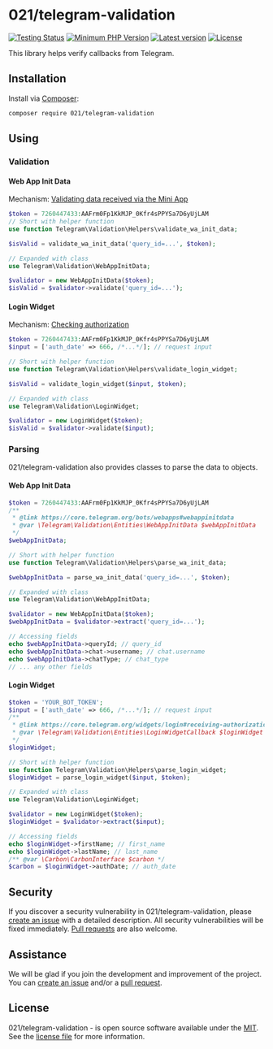 # 021/telegram-validation
[![Testing Status](https://github.com/021-projects/telegram-validation/workflows/PHP%20CI/badge.svg)](https://github.com/021-projects/telegram-validation/actions)
[![Minimum PHP Version](https://img.shields.io/packagist/dependency-v/021/telegram-validation/php)](https://packagist.org/packages/021/telegram-validation)
[![Latest version](https://img.shields.io/packagist/v/021/telegram-validation)](https://packagist.org/packages/021/telegram-validation)
[![License](https://img.shields.io/packagist/l/021/telegram-validation)](https://packagist.org/packages/021/telegram-validation)

This library helps verify callbacks from Telegram.

## Installation
Install via [Composer](https://getcomposer.org/):
```bash
composer require 021/telegram-validation
```

## Using

### Validation

#### Web App Init Data

Mechanism: [Validating data received via the Mini App](https://core.telegram.org/bots/webapps#validating-data-received-via-the-mini-app)

```php
$token = 7260447433:AAFrm0Fp1KkMJP_0Kfr4sPPYSa7D6yUjLAM
// Short with helper function
use function Telegram\Validation\Helpers\validate_wa_init_data;

$isValid = validate_wa_init_data('query_id=...', $token);

// Expanded with class
use Telegram\Validation\WebAppInitData;

$validator = new WebAppInitData($token);
$isValid = $validator->validate('query_id=...');
```

#### Login Widget

Mechanism: [Checking authorization](https://core.telegram.org/widgets/login#checking-authorization)

```php
$token = 7260447433:AAFrm0Fp1KkMJP_0Kfr4sPPYSa7D6yUjLAM
$input = ['auth_date' => 666, /*...*/]; // request input

// Short with helper function
use function Telegram\Validation\Helpers\validate_login_widget;

$isValid = validate_login_widget($input, $token);

// Expanded with class
use Telegram\Validation\LoginWidget;

$validator = new LoginWidget($token);
$isValid = $validator->validate($input);
```

### Parsing
021/telegram-validation also provides classes to parse the data to objects.

#### Web App Init Data

```php
$token = 7260447433:AAFrm0Fp1KkMJP_0Kfr4sPPYSa7D6yUjLAM
/** 
 * @link https://core.telegram.org/bots/webapps#webappinitdata
 * @var \Telegram\Validation\Entities\WebAppInitData $webAppInitData 
 */
$webAppInitData;

// Short with helper function
use function Telegram\Validation\Helpers\parse_wa_init_data;

$webAppInitData = parse_wa_init_data('query_id=...', $token);

// Expanded with class
use Telegram\Validation\WebAppInitData;

$validator = new WebAppInitData($token);
$webAppInitData = $validator->extract('query_id=...');

// Accessing fields
echo $webAppInitData->queryId; // query_id
echo $webAppInitData->chat->username; // chat.username
echo $webAppInitData->chatType; // chat_type
// ... any other fields
```

#### Login Widget

```php
$token = 'YOUR_BOT_TOKEN';
$input = ['auth_date' => 666, /*...*/]; // request input 
/** 
 * @link https://core.telegram.org/widgets/login#receiving-authorization-data
 * @var \Telegram\Validation\Entities\LoginWidgetCallback $loginWidget 
 */
$loginWidget;

// Short with helper function
use function Telegram\Validation\Helpers\parse_login_widget;
$loginWidget = parse_login_widget($input, $token);

// Expanded with class
use Telegram\Validation\LoginWidget;

$validator = new LoginWidget($token);
$loginWidget = $validator->extract($input);

// Accessing fields
echo $loginWidget->firstName; // first_name
echo $loginWidget->lastName; // last_name
/** @var \Carbon\CarbonInterface $carbon */
$carbon = $loginWidget->authDate; // auth_date
```

## Security
If you discover a security vulnerability in 021/telegram-validation, please [create an issue](https://github.com/021-projects/telegram-validation/issues) with a detailed description. All security vulnerabilities will be fixed immediately. [Pull requests](https://github.com/021-projects/telegram-validation/fork) are also welcome.

## Assistance
We will be glad if you join the development and improvement of the project. You can [create an issue](https://github.com/021-projects/telegram-validation/issues) and/or a [pull request](https://github.com/021-projects/telegram-validation/fork).

## License
021/telegram-validation - is open source software available under the [MIT](LICENSE). See the [license file](LICENSE) for more information.

